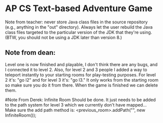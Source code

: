 # AP CS Text-based Adventure Game

Note from teacher: never store Java class files in the source repository (e.g., anything in the "out" directory). Always let the user rebuild the Java class files targeted to the particular version of the JDK that they're using. (BTW, you should not be using a JDK later than version 8.)

## Note from dean:
Level one is now finished and playable, I don't think there are any bugs, and I connected it to level 2. Also, for level 2 and 3 people I added a way to teleport instantly to your starting rooms for play-testing purposes. For level 2 it's: "go l2" and for level 3 it's: "go l3." It only works from the starting room so make sure you do it from there. When the game is finished we can delete them.

#Note From Derek:
Infinite Room Should be done. It just needs to be added to the path system for level 3 which we currently don't have mapped... Make sure the add path method is:
<previous_room>.addPath("<direction>", new InfiniteRoom());
